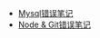 - [Mysql错误笔记](notes/error-qa/mysql/note-qa.md)
- [Node & Git错误笔记](notes/error-qa/node-git/note-qa.md)

